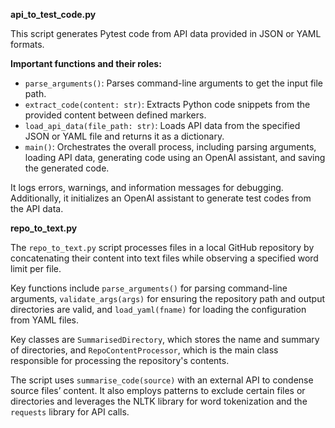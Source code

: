 **api_to_test_code.py**

This script generates Pytest code from API data provided in JSON or YAML formats.

**Important functions and their roles:**
- `parse_arguments()`: Parses command-line arguments to get the input file path.
- `extract_code(content: str)`: Extracts Python code snippets from the provided content between defined markers.
- `load_api_data(file_path: str)`: Loads API data from the specified JSON or YAML file and returns it as a dictionary.
- `main()`: Orchestrates the overall process, including parsing arguments, loading API data, generating code using an OpenAI assistant, and saving the generated code.

It logs errors, warnings, and information messages for debugging. Additionally, it initializes an OpenAI assistant to generate test codes from the API data.

**repo_to_text.py**

The `repo_to_text.py` script processes files in a local GitHub repository by concatenating their content into text files while observing a specified word limit per file. 

Key functions include `parse_arguments()` for parsing command-line arguments, `validate_args(args)` for ensuring the repository path and output directories are valid, and `load_yaml(fname)` for loading the configuration from YAML files.

Key classes are `SummarisedDirectory`, which stores the name and summary of directories, and `RepoContentProcessor`, which is the main class responsible for processing the repository's contents.

The script uses `summarise_code(source)` with an external API to condense source files’ content. It also employs patterns to exclude certain files or directories and leverages the NLTK library for word tokenization and the `requests` library for API calls.

